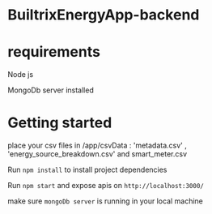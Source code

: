 # BuiltrixEnergyApp-backend

# requirements 

Node js


MongoDb server installed


# Getting started 


place your csv files in /app/csvData : 'metadata.csv' , 'energy_source_breakdown.csv' and smart_meter.csv



Run `npm install` to install project dependencies 


Run `npm start` and expose apis on `http://localhost:3000/`


make sure `mongoDb server` is running in your local machine 
